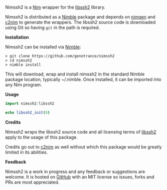 Nimssh2 is a [Nim](https://nim-lang.org/) wrapper for the [libssh2](https://github.com/libssh2/libssh2) library.

Nimssh2 is distributed as a [Nimble](https://github.com/nim-lang/nimble) package and depends on [nimgen](https://github.com/genotrance/nimgen) and [c2nim](https://github.com/nim-lang/c2nim/) to generate the wrappers. The libssh2 source code is downloaded using Git so having ```git``` in the path is required.

__Installation__

Nimssh2 can be installed via [Nimble](https://github.com/nim-lang/nimble):

```
> git clone https://github.com/genotrance/nimssh2
> cd nimssh2
> nimble install
```

This will download, wrap and install nimssh2 in the standard Nimble package location, typically ~/.nimble. Once installed, it can be imported into any Nim program.

__Usage__

```nim
import nimssh2/libssh2

echo libssh2_init(0)
```

__Credits__

Nimssh2 wraps the libssh2 source code and all licensing terms of [libssh2](https://www.libssh2.org/license.html) apply to the usage of this package.

Credits go out to [c2nim](https://github.com/nim-lang/c2nim/) as well without which this package would be greatly limited in its abilities.

__Feedback__

Nimssh2 is a work in progress and any feedback or suggestions are welcome. It is hosted on [GitHub](https://github.com/genotrance/nimssh2) with an MIT license so issues, forks and PRs are most appreciated.
